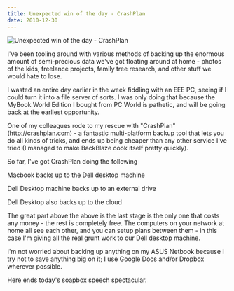 ```yaml
---
title: Unexpected win of the day - CrashPlan
date: 2010-12-30
---
```


![Unexpected win of the day - CrashPlan](https://source.unsplash.com/LuQ2ex5HY3c/1600x900)

I've been tooling around with various methods of backing up the enormous amount of semi-precious data we've got floating around at home - photos of the kids, freelance projects, family tree research, and other stuff we would hate to lose.

I wasted an entire day earlier in the week fiddling with an EEE PC, seeing if I could turn it into a file server of sorts. I was only doing that because the MyBook World Edition I bought from PC World is pathetic, and will be going back at the earliest opportunity.

One of my colleagues rode to my rescue with "CrashPlan" (http://crashplan.com) - a fantastic multi-platform backup tool that lets you do all kinds of tricks, and ends up being cheaper than any other service I've tried (I managed to make BackBlaze cook itself pretty quickly).

So far, I've got CrashPlan doing the following

Macbook backs up to the Dell desktop machine

Dell Desktop machine backs up to an external drive

Dell Desktop also backs up to the cloud

The great part above the above is the last stage is the only one that costs any money - the rest is completely free. The computers on your network at home all see each other, and you can setup plans between them - in this case I'm giving all the real grunt work to our Dell desktop machine.

I'm not worried about backing up anything on my ASUS Netbook because I try not to save anything big on it; I use Google Docs and/or Dropbox wherever possible.

Here ends today's soapbox speech spectacular.